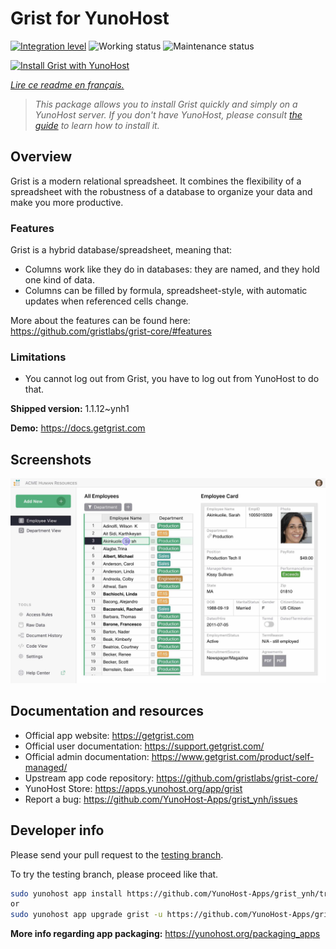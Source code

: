 <!--
N.B.: This README was automatically generated by https://github.com/YunoHost/apps/tree/master/tools/readme_generator
It shall NOT be edited by hand.
-->

# Grist for YunoHost

[![Integration level](https://dash.yunohost.org/integration/grist.svg)](https://dash.yunohost.org/appci/app/grist) ![Working status](https://ci-apps.yunohost.org/ci/badges/grist.status.svg) ![Maintenance status](https://ci-apps.yunohost.org/ci/badges/grist.maintain.svg)

[![Install Grist with YunoHost](https://install-app.yunohost.org/install-with-yunohost.svg)](https://install-app.yunohost.org/?app=grist)

*[Lire ce readme en français.](./README_fr.md)*

> *This package allows you to install Grist quickly and simply on a YunoHost server.
If you don't have YunoHost, please consult [the guide](https://yunohost.org/#/install) to learn how to install it.*

## Overview

Grist is a modern relational spreadsheet. It combines the flexibility of a spreadsheet with the robustness of a database to organize your data and make you more productive.

### Features

Grist is a hybrid database/spreadsheet, meaning that:

- Columns work like they do in databases: they are named, and they hold one kind of data.
- Columns can be filled by formula, spreadsheet-style, with automatic updates when referenced cells change.

More about the features can be found here: <https://github.com/gristlabs/grist-core/#features>

### Limitations

- You cannot log out from Grist, you have to log out from YunoHost to do that.


**Shipped version:** 1.1.12~ynh1

**Demo:** https://docs.getgrist.com

## Screenshots

![Screenshot of Grist](./doc/screenshots/grist.jpg)

## Documentation and resources

* Official app website: <https://getgrist.com>
* Official user documentation: <https://support.getgrist.com/>
* Official admin documentation: <https://www.getgrist.com/product/self-managed/>
* Upstream app code repository: <https://github.com/gristlabs/grist-core/>
* YunoHost Store: <https://apps.yunohost.org/app/grist>
* Report a bug: <https://github.com/YunoHost-Apps/grist_ynh/issues>

## Developer info

Please send your pull request to the [testing branch](https://github.com/YunoHost-Apps/grist_ynh/tree/testing).

To try the testing branch, please proceed like that.

``` bash
sudo yunohost app install https://github.com/YunoHost-Apps/grist_ynh/tree/testing --debug
or
sudo yunohost app upgrade grist -u https://github.com/YunoHost-Apps/grist_ynh/tree/testing --debug
```

**More info regarding app packaging:** <https://yunohost.org/packaging_apps>